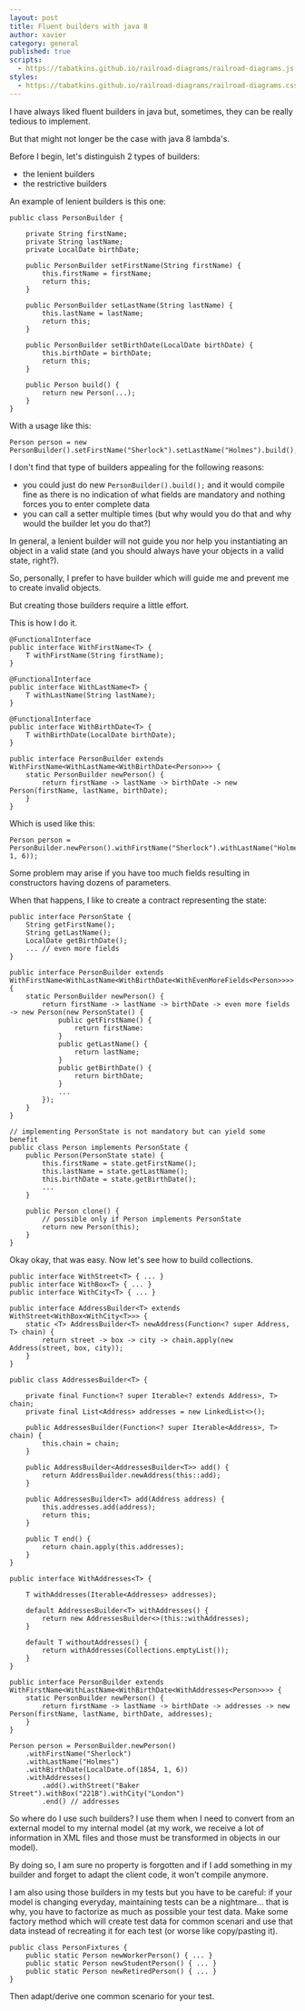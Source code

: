 ```yaml
---
layout: post
title: Fluent builders with java 8
author: xavier
category: general
published: true
scripts:
  - https://tabatkins.github.io/railroad-diagrams/railroad-diagrams.js
styles:
  - https://tabatkins.github.io/railroad-diagrams/railroad-diagrams.css 
---
```

I have always liked fluent builders in java but, sometimes, they can be really tedious to implement.
 
But that might not longer be the case with java 8 lambda's.
 
Before I begin, let's distinguish 2 types of builders:
* the lenient builders
* the restrictive builders
 
An example of lenient builders is this one:
 
    public class PersonBuilder {
     
        private String firstName;
        private String lastName;
        private LocalDate birthDate;
 
        public PersonBuilder setFirstName(String firstName) {
            this.firstName = firstName;
            return this;
        }
 
        public PersonBuilder setLastName(String lastName) {
            this.lastName = lastName;
            return this;
        }
 
        public PersonBuilder setBirthDate(LocalDate birthDate) {
            this.birthDate = birthDate;
            return this;
        }
 
        public Person build() {
            return new Person(...);
        }
    }

With a usage like this:

    Person person = new PersonBuilder().setFirstName("Sherlock").setLastName("Holmes").build();

<script>
ComplexDiagram(
   ZeroOrMore(
    Choice(0,
      NonTerminal('setFirstName'),
      NonTerminal('setLastName'),
      NonTerminal('setBirthDate')
    )
  ),
  NonTerminal('build')
).addTo();
</script> 
 
I don't find that type of builders appealing for the following reasons: 

* you could just do new `PersonBuilder().build();` and it would compile fine as there is no indication of what fields are mandatory and nothing forces you to enter complete data
* you can call a setter multiple times (but why would you do that and why would the builder let you do that?)

In general, a lenient builder will not guide you nor help you instantiating an object in a valid state (and you should always have your objects in a valid state, right?).
 
So, personally, I prefer to have builder which will guide me and prevent me to create invalid objects.

But creating those builders require a little effort.

This is how I do it.
 
    @FunctionalInterface
    public interface WithFirstName<T> {
        T withFirstName(String firstName);
    }
    
    @FunctionalInterface
    public interface WithLastName<T> {
        T withLastName(String lastName);
    }
    
    @FunctionalInterface
    public interface WithBirthDate<T> {
        T withBirthDate(LocalDate birthDate);
    }
    
    public interface PersonBuilder extends WithFirstName<WithLastName<WithBirthDate<Person>>> {
        static PersonBuilder newPerson() {
            return firstName -> lastName -> birthDate -> new Person(firstName, lastName, birthDate);
        }
    }

Which is used like this:

    Person person = PersonBuilder.newPerson().withFirstName("Sherlock").withLastName("Holmes").withBirthDate(LocalDate.of(1854, 1, 6));

<script>
ComplexDiagram(
  NonTerminal('withFirstName'),
  NonTerminal('withLastName'),
  NonTerminal('withBirthDate')
).addTo();
</script> 
 
Some problem may arise if you have too much fields resulting in constructors having dozens of parameters.
 
When that happens, I like to create a contract representing the state:
 
    public interface PersonState {
        String getFirstName();
        String getLastName();
        LocalDate getBirthDate();
        ... // even more fields
    }
    
    public interface PersonBuilder extends WithFirstName<WithLastName<WithBirthDate<WithEvenMoreFields<Person>>>> {
        static PersonBuilder newPerson() {
            return firstName -> lastName -> birthDate -> even more fields -> new Person(new PersonState() {
                public getFirstName() {
                    return firstName:
                }
                public getLastName() {
                    return lastName;
                }
                public getBirthDate() {
                    return birthDate;
                }
                ...
            });
        }
    }
    
    // implementing PersonState is not mandatory but can yield some benefit
    public class Person implements PersonState {
        public Person(PersonState state) {
            this.firstName = state.getFirstName();
            this.lastName = state.getLastName();
            this.birthDate = state.getBirthDate();
            ...
        }
 
        public Person clone() {
            // possible only if Person implements PersonState
            return new Person(this);
        }
    }

Okay okay, that was easy. Now let's see how to build collections.

    public interface WithStreet<T> { ... }
    public interface WithBox<T> { ... }
    public interface WithCity<T> { ... }
    
    public interface AddressBuilder<T> extends WithStreet<WithBox<WithCity<T>>> {
        static <T> AddressBuilder<T> newAddress(Function<? super Address, T> chain) {
            return street -> box -> city -> chain.apply(new Address(street, box, city));
        }
    }
    
    public class AddressesBuilder<T> {

        private final Function<? super Iterable<? extends Address>, T> chain;
        private final List<Address> addresses = new LinkedList<>();
    
        public AddressesBuilder(Function<? super Iterable<Address>, T> chain) {
            this.chain = chain;
        }
    
        public AddressBuilder<AddressesBuilder<T>> add() {
            return AddressBuilder.newAddress(this::add);
        }
    
        public AddressesBuilder<T> add(Address address) {
            this.addresses.add(address);
            return this;
        }
    
        public T end() {
            return chain.apply(this.addresses);
        }
    }
    
    public interface WithAddresses<T> {
    
        T withAddresses(Iterable<Addresses> addresses);

        default AddressesBuilder<T> withAddresses() {
            return new AddressesBuilder<>(this::withAddresses);
        }
    
        default T withoutAddresses() {
            return withAddresses(Collections.emptyList());
        }
    }
    
    public interface PersonBuilder extends WithFirstName<WithLastName<WithBirthDate<WithAddresses<Person>>>> {
        static PersonBuilder newPerson() {
            return firstName -> lastName -> birthDate -> addresses -> new Person(firstName, lastName, birthDate, addresses);
        }
    }

    Person person = PersonBuilder.newPerson()
        .withFirstName("Sherlock")
        .withLastName("Holmes")
        .withBirthDate(LocalDate.of(1854, 1, 6))
        .withAddresses()
            .add().withStreet("Baker Street").withBox("221B").withCity("London")
            .end() // addresses


<script>
ComplexDiagram(
  Stack(
    Sequence(
      NonTerminal('withFirstName(firstName)'),
      NonTerminal('withLastName(lastName)'),
      NonTerminal('withBirthDate(birthDate)')
    ),
    Choice(0,
      NonTerminal('withoutAddresses()'),
      NonTerminal('withAddresses(addresses)'),
      Sequence(
        NonTerminal('withAddresses()'),
        ZeroOrMore(
          NonTerminal('add(address)'),
          Sequence(
            NonTerminal('add()'),
            NonTerminal('withStreet(street)'),
            NonTerminal('withBox(box)'),
            NonTerminal('withCity(city)')
          )
        ),
        NonTerminal('end()')
      )
    )
  )
).addTo();
</script> 
 
So where do I use such builders? I use them when I need to convert from an external model to my internal model (at my work, we receive a lot of information in XML files and those must be transformed in objects in our model).
 
By doing so, I am sure no property is forgotten and if I add something in my builder and forget to adapt the client code, it won't compile anymore.
 
I am also using those builders in my tests but you have to be careful: if your model is changing everyday, maintaining tests can be a nightmare... that is why, you have to factorize as much as possible your test data. Make some factory method which will create test data for common scenari and use that data instead of recreating it for each test (or worse like copy/pasting it).
 
    public class PersonFixtures {
        public static Person newWorkerPerson() { ... }
        public static Person newStudentPerson() { ... }
        public static Person newRetiredPerson() { ... }
    }
 
Then adapt/derive one common scenario for your test.